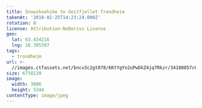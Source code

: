 ```yaml
---
title: Snowshoehike to Geitfjellet Trondheim
takenAt: '2018-02-25T14:23:24.000Z'
rotation: 0
license: Attribution-NoDerivs License
geo:
  lat: 63.434216
  lng: 10.305397
tags:
  - trondheim
url: >-
  //images.ctfassets.net/bncv3c2gt878/6KtYgYn2uPwDkZ4jq7Rkzr/34180857c0c0a987cffeca8155d53bdd/snowshoehike-to-geitfjellet-trondheim_39584820725_o
size: 6738139
image:
  width: 3006
  height: 5344
contentType: image/jpeg
---
```


